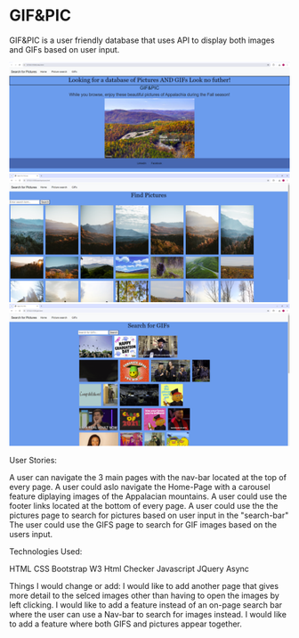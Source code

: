 # GIF&PIC

GIF&PIC is a user friendly database that uses API to display both images and GIFs based on user input.

<img src="./images/Screenshot 2024-10-25 140014.png/" style="width:600px">
<img src="./images/Screenshot 2024-10-25 140041.png" style="width:600px">
<img src="./images/Screenshot 2024-10-25 140058.png" style="width:600px">

User Stories:

A user can navigate the 3 main pages with the nav-bar located at the top of every page.
A user could aslo navigate the Home-Page with a carousel feature diplaying images of the Appalacian mountains.
A user could use the footer links located at the bottom of every page.
A user could use the the pictures page to search for pictures based on user input in the "search-bar"
The user could use the GIFS page to search for GIF images based on the users input.

Technologies Used:

HTML
CSS
Bootstrap
W3 Html Checker
Javascript
JQuery
Async

Things I would change or add:
I would like to add another page that gives more detail to the selced images other than having to open the images by left clicking.
I would like to add a feature instead of an on-page search bar where the user can use a Nav-bar to search for images instead.
I would like to add a feature where both GIFS and pictures appear together.
